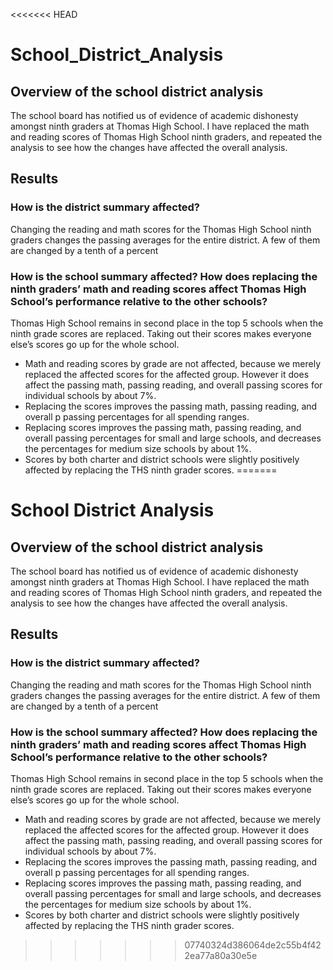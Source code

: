 <<<<<<< HEAD
# School_District_Analysis

## Overview of the school district analysis
The school board has notified us of evidence of academic dishonesty amongst ninth graders at Thomas High School. I have replaced the math and reading scores of Thomas High School ninth graders, and repeated the analysis to see how the changes have affected the overall analysis.

## Results
### How is the district summary affected?
Changing the reading and math scores for the Thomas High School ninth graders changes the passing averages for the entire district. A few of them are changed by a tenth of a percent

### How is the school summary affected? How does replacing the ninth graders’ math and reading scores affect Thomas High School’s performance relative to the other schools?
Thomas High School remains in second place in the top 5 schools when the ninth grade scores are replaced. Taking out their scores makes everyone else’s scores go up for the whole school.

- Math and reading scores by grade are not affected, because we merely replaced the affected scores for the affected group. However it does affect the passing math, passing reading, and overall passing scores for individual schools by about 7%.
- Replacing the scores improves the passing math, passing reading, and overall p passing percentages for all spending ranges.
- Replacing scores improves the passing math, passing reading, and overall passing percentages for small and large schools, and decreases the percentages for medium size schools by about 1%.
- Scores by both charter and district schools were slightly positively affected by replacing the THS ninth grader scores.
=======
# School District Analysis

## Overview of the school district analysis
The school board has notified us of evidence of academic dishonesty amongst ninth graders at Thomas High School. I have replaced the math and reading scores of Thomas High School ninth graders, and repeated the analysis to see how the changes have affected the overall analysis. 

## Results

### How is the district summary affected?
Changing the reading and math scores for the Thomas High School ninth graders changes the passing averages for the entire district. A few of them are changed by a tenth of a percent 
### How is the school summary affected? How does replacing the ninth graders’ math and reading scores affect Thomas High School’s performance relative to the other schools?
Thomas High School remains in second place in the top 5 schools when the ninth grade scores are replaced. Taking out their scores makes everyone else’s scores go up for the whole school. 


- Math and reading scores by grade are not affected, because we merely replaced the affected scores for the affected group. However it does affect the passing math, passing reading, and overall passing scores for individual schools by about 7%. 
- Replacing the scores improves the passing math, passing reading, and overall p passing percentages for all spending ranges. 
- Replacing scores improves the passing math, passing reading, and overall passing percentages for small and large schools, and decreases the percentages for medium size schools by about 1%. 
- Scores by both charter and district schools were slightly positively affected by replacing the THS ninth grader scores. 
>>>>>>> 07740324d386064de2c55b4f422ea77a80a30e5e
